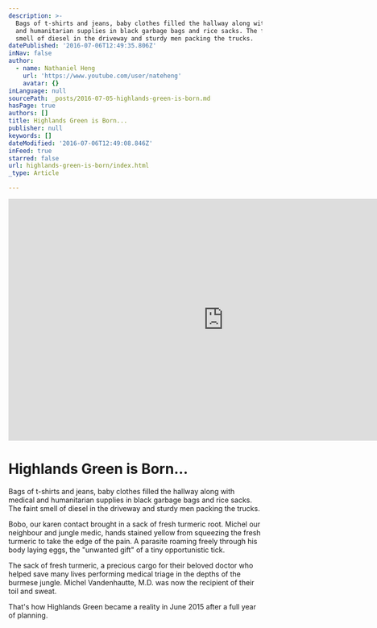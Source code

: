 ```yaml
---
description: >-
  Bags of t-shirts and jeans, baby clothes filled the hallway along with medical
  and humanitarian supplies in black garbage bags and rice sacks. The faint
  smell of diesel in the driveway and sturdy men packing the trucks.
datePublished: '2016-07-06T12:49:35.806Z'
inNav: false
author:
  - name: Nathaniel Heng
    url: 'https://www.youtube.com/user/nateheng'
    avatar: {}
inLanguage: null
sourcePath: _posts/2016-07-05-highlands-green-is-born.md
hasPage: true
authors: []
title: Highlands Green is Born...
publisher: null
keywords: []
dateModified: '2016-07-06T12:49:08.846Z'
inFeed: true
starred: false
url: highlands-green-is-born/index.html
_type: Article

---
```

<iframe src="https://cdn.embedly.com/widgets/media.html?src=https%3A%2F%2Fwww.youtube.com%2Fembed%2FIT4F1zC3aF8%3Ffeature%3Doembed&amp;url=http%3A%2F%2Fwww.youtube.com%2Fwatch%3Fv%3DIT4F1zC3aF8&amp;image=https%3A%2F%2Fi.ytimg.com%2Fvi%2FIT4F1zC3aF8%2Fhqdefault.jpg&amp;key=b7d04c9b404c499eba89ee7072e1c4f7&amp;type=text%2Fhtml&amp;schema=youtube" width="854" height="480" scrolling="no" frameborder="0" allowfullscreen="" style=""></iframe>

# Highlands Green is Born...

Bags of t-shirts and jeans, baby clothes filled the hallway along with medical and humanitarian supplies in black garbage bags and rice sacks. The faint smell of diesel in the driveway and sturdy men packing the trucks.

Bobo, our karen contact brought in a sack of fresh turmeric root. Michel our neighbour and jungle medic, hands stained yellow from squeezing the fresh turmeric to take the edge of the pain. A parasite roaming freely through his body laying eggs, the "unwanted gift" of a tiny opportunistic tick.

The sack of fresh turmeric, a precious cargo for their beloved doctor who helped save many lives performing medical triage in the depths of the burmese jungle. Michel Vandenhautte, M.D. was now the recipient of their toil and sweat.

That's how Highlands Green became a reality in June 2015 after a full year of planning.